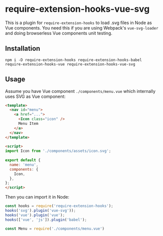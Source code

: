 # require-extension-hooks-vue-svg

This is a plugin for `require-extension-hooks` to load .svg files in Node as Vue components. You need this if you are using Webpack's `vue-svg-loader` and doing browserless Vue components unit testing.

## Installation  
`npm i -D require-extension-hooks require-extension-hooks-babel require-extension-hooks-vue require-extension-hooks-vue-svg`

## Usage  

Assume you have Vue component `./components/menu.vue` which internally uses SVG as Vue component:

```html
<template>
  <nav id="menu">
    <a href="...">
      <Icon class="icon" />
      Menu Item
    </a>
  </nav>
</template>
 
<script>
import Icon from './components/assets/icon.svg';
 
export default {
  name: 'menu',
  components: {
    Icon,
  },
};
</script> 
```

Then you can import it in Node:

```javascript
const hooks = require('require-extension-hooks');
hooks('svg').plugin('vue-svg'));
hooks('vue').plugin('vue');
hooks(['vue', 'js']).plugin('babel');

const Menu = require('./components/menu.vue')
```
